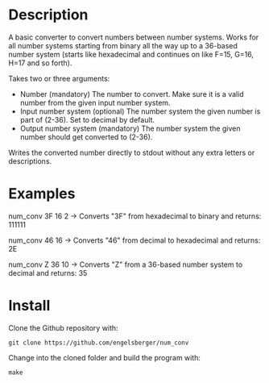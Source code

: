 # Description

A basic converter to convert numbers between number systems. Works for all number systems starting from binary all the way up to a 36-based number system (starts like hexadecimal and continues on like F=15, G=16, H=17 and so forth).

Takes two or three arguments:
- Number                 (mandatory) The number to convert. Make sure it is a valid number from the given input number system.
- Input number system    (optional) The number system the given number is part of (2-36). Set to decimal by default.
- Output number system   (mandatory) The number system the given number should get converted to (2-36).

Writes the converted number directly to stdout without any extra letters or descriptions.

# Examples

num_conv 3F 16 2
-> Converts "3F" from hexadecimal to binary and returns: 111111

num_conv 46 16
-> Converts "46" from decimal to hexadecimal and returns: 2E

num_conv Z 36 10
-> Converts "Z" from a 36-based number system to decimal and returns: 35

# Install

Clone the Github repository with:

`git clone https://github.com/engelsberger/num_conv`

Change into the cloned folder and build the program with:

`make`
